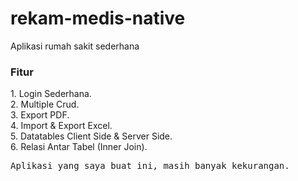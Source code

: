 # rekam-medis-native
Aplikasi rumah sakit sederhana

<h3>Fitur</h3>
1. Login Sederhana.<br>
2. Multiple Crud.<br>
3. Export PDF.<br>
4. Import & Export Excel.<br>
5. Datatables Client Side & Server Side.<br>
6. Relasi Antar Tabel (Inner Join).

<pre>Aplikasi yang saya buat ini, masih banyak kekurangan.</pre>
